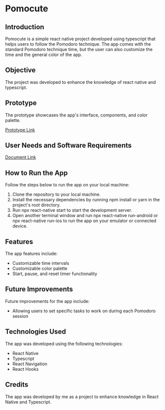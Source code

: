 # Pomocute
## Introduction

Pomocute is a simple react native project developed using typescript that helps users to follow the Pomodoro technique. The app comes with the standard Pomodoro technique time, but the user can also customize the time and the general color of the app.

## Objective

The project was developed to enhance the knowledge of react native and typescript.

## Prototype

The prototype showcases the app's interface, components, and color palette.

[Prototype Link](https://www.figma.com/file/397lYiYHT85BPDPgHQqWjV/Pomocute?node-id=0%3A1&t=jRLbAMbGHgDTmbUB-1)

## User Needs and Software Requirements

[Document Link](https://docs.google.com/document/d/1uhMJSbENiGtFhuybQojOMDzJ6dCHOt-UeCvniPRtf70/edit?usp=sharing)

## How to Run the App

Follow the steps below to run the app on your local machine:

1. Clone the repository to your local machine.
2. Install the necessary dependencies by running npm install or yarn in the project's root directory.
3. Run npx react-native start to start the development server.
4. Open another terminal window and run npx react-native run-android or npx react-native run-ios to run the app on your emulator or connected device.

## Features
The app features include:

- Customizable time intervals
- Customizable color palette
- Start, pause, and reset timer functionality


## Future Improvements

Future improvements for the app include:

- Allowing users to set specific tasks to work on during each Pomodoro session


## Technologies Used

The app was developed using the following technologies:

- React Native
- Typescript
- React Navigation
- React Hooks

## Credits

The app was developed by me as a project to enhance knowledge in React Native and Typescript.
